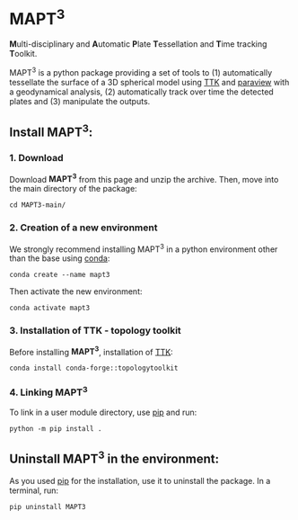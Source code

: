 # MAPT<sup>3</sup>
**M**ulti-disciplinary and **A**utomatic **P**late **T**essellation and **T**ime tracking **T**oolkit.

MAPT<sup>3</sup> is a python package providing a set of tools to (1) automatically tessellate the surface of a 3D spherical model using [TTK](https://topology-tool-kit.github.io/) and [paraview](https://www.paraview.org/) with a geodynamical analysis, (2) automatically track over time the detected plates and (3) manipulate the outputs.


## Install MAPT<sup>3</sup>:

### 1. Download

Download **MAPT<sup>3</sup>** from this page and unzip the archive. Then, move into the main directory of the package:
```
cd MAPT3-main/
```

### 2. Creation of a new environment

We strongly recommend installing MAPT<sup>3</sup> in a python environment other than the base using [conda](https://conda.io/projects/conda/en/latest/index.html):

```
conda create --name mapt3
```

Then activate the new environment:

```
conda activate mapt3
```

### 3. Installation of TTK - topology toolkit

Before installing **MAPT<sup>3</sup>**, installation of [TTK](https://topology-tool-kit.github.io/index.html):

```
conda install conda-forge::topologytoolkit
```

### 4. Linking MAPT<sup>3</sup>

To link in a user module directory, use [pip](https://pip.pypa.io/en/stable/) and run:

```
python -m pip install .
```

## Uninstall MAPT<sup>3</sup> in the environment:

As you used [pip](https://pip.pypa.io/en/stable/) for the installation, use it to uninstall the package. In a terminal, run:

```
pip uninstall MAPT3
```



